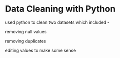 # Data Cleaning with Python

used python to clean two datasets which included - 

removing null values

removing duplicates

editing values to make some sense
